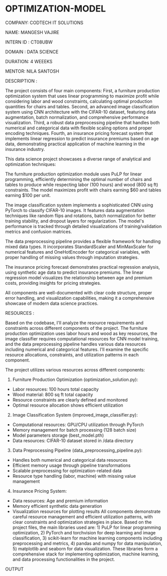 # OPTIMIZATION-MODEL

COMPANY: CODTECH IT SOLUTIONS

NAME: MANGESH VAJIRE

INTERN ID : CT08UBW

DOMAIN : DATA SCIENCE

DURATION: 4 WEEEKS

MENTOR: NILA SANTOSH

DESCRIPTION :

The project consists of four main components: First, a furniture production optimization system that uses linear programming to maximize profit while considering labor and wood constraints, calculating optimal production quantities for chairs and tables. Second, an advanced image classification system using CNN architecture with the CIFAR-10 dataset, featuring data augmentation, batch normalization, and comprehensive performance visualization. Third, a robust data preprocessing pipeline that handles both numerical and categorical data with flexible scaling options and proper encoding techniques. Fourth, an insurance pricing forecast system that implements linear regression to predict insurance premiums based on age data, demonstrating practical application of machine learning in the insurance industry.

This data science project showcases a diverse range of analytical and optimization techniques:

The furniture production optimization module uses PuLP for linear programming, efficiently determining the optimal number of chairs and tables to produce while respecting labor (100 hours) and wood (800 sq ft) constraints. The model maximizes profit with chairs earning $60 and tables earning $100 per unit.

The image classification system implements a sophisticated CNN using PyTorch to classify CIFAR-10 images. It features data augmentation techniques like random flips and rotations, batch normalization for better training stability, and dropout layers for regularization. The model's performance is tracked through detailed visualizations of training/validation metrics and confusion matrices.

The data preprocessing pipeline provides a flexible framework for handling mixed data types. It incorporates StandardScaler and MinMaxScaler for numerical features and OneHotEncoder for categorical variables, with proper handling of missing values through imputation strategies.

The insurance pricing forecast demonstrates practical regression analysis, using synthetic age data to predict insurance premiums. The linear regression model visualizes the relationship between age and premium costs, providing insights for pricing strategies.

All components are well-documented with clear code structure, proper error handling, and visualization capabilities, making it a comprehensive showcase of modern data science practices.

RESOURCES :

Based on the codebase, I'll analyze the resource requirements and constraints across different components of the project. The furniture production optimization uses labor hours and wood as key resources, the image classifier requires computational resources for CNN model training, and the data preprocessing pipeline handles various data resources including numerical and categorical features. I'll examine the specific resource allocations, constraints, and utilization patterns in each component.

The project utilizes various resources across different components:

1. Furniture Production Optimization (optimization_solution.py):
- Labor resources: 100 hours total capacity
- Wood material: 800 sq ft total capacity
- Resource constraints are clearly defined and monitored
- Optimal resource allocation shows efficient utilization
2. Image Classification System (improved_image_classifier.py):
- Computational resources: GPU/CPU utilization through PyTorch
- Memory management for batch processing (128 batch size)
- Model parameters storage (best_model.pth)
- Data resources: CIFAR-10 dataset stored in /data directory
3. Data Preprocessing Pipeline (data_preprocessing_pipeline.py):
- Handles both numerical and categorical data resources
- Efficient memory usage through pipeline transformations
- Scalable preprocessing for optimization-related data
- Resource type handling (labor, machine) with missing value management
4. Insurance Pricing System:
- Data resources: Age and premium information
- Memory efficient synthetic data generation
- Visualization resources for plotting results
All components demonstrate careful resource management and efficient utilization patterns, with clear constraints and optimization strategies in place.
Based on the project files, the main libraries used are: 1) PuLP for linear programming optimization, 2) PyTorch and torchvision for deep learning and image classification, 3) scikit-learn for machine learning components including preprocessing and metrics, 4) pandas and numpy for data manipulation, 5) matplotlib and seaborn for data visualization. These libraries form a comprehensive stack for implementing optimization, machine learning, and data processing functionalities in the project.

OUTPUT 
